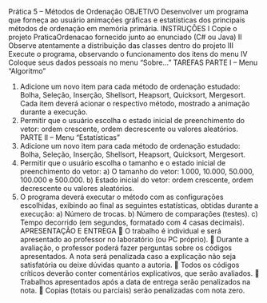 Prática 5 – Métodos de Ordenação
OBJETIVO
Desenvolver um programa que forneça ao usuário animações gráficas e estatísticas dos principais métodos
de ordenação em memória primária.
INSTRUÇÕES
I Copie o projeto PraticaOrdenacao fornecido junto ao enunciado (C# ou Java)
II Observe atentamente a distribuição das classes dentro do projeto
III Execute o programa, observando o funcionamento dos itens do menu
IV Coloque seus dados pessoais no menu “Sobre...”
TAREFAS
PARTE I – Menu “Algoritmo”
1. Adicione um novo item para cada método de ordenação estudado: Bolha, Seleção, Inserção,
Shellsort, Heapsort, Quicksort, Mergesort. Cada item deverá acionar o respectivo método, mostrado a
animação durante a execução.
2. Permitir que o usuário escolha o estado inicial de preenchimento do vetor: ordem crescente, ordem
decrescente ou valores aleatórios.
PARTE II – Menu “Estatísticas”
1. Adicione um novo item para cada método de ordenação estudado: Bolha, Seleção, Inserção,
Shellsort, Heapsort, Quicksort, Mergesort.
2. Permitir que o usuário escolha o tamanho e o estado inicial de preenchimento do vetor:
a) O tamanho do vetor: 1.000, 10.000, 50.000, 100.000 e 500.000.
b) Estado inicial do vetor: ordem crescente, ordem decrescente ou valores aleatórios.
3. O programa deverá executar o método com as configurações escolhidas, exibindo ao final as seguintes
estatísticas, obtidas durante a execução:
a) Número de trocas.
b) Número de comparações (testes).
c) Tempo decorrido (em segundos, formatado com 4 casas decimais).
APRESENTAÇÃO E ENTREGA
 O trabalho é individual e será apresentado ao professor no laboratório (ou PC próprio).
 Durante a avaliação, o professor poderá fazer perguntas sobre os códigos apresentados. A nota será
penalizada caso a explicação não seja satisfatória ou deixe dúvidas quanto a autoria.
 Todos os códigos críticos deverão conter comentários explicativos, que serão avaliados.
 Trabalhos apresentados após a data de entrega serão penalizados na nota.
 Copias (totais ou parciais) serão penalizadas com nota zero.